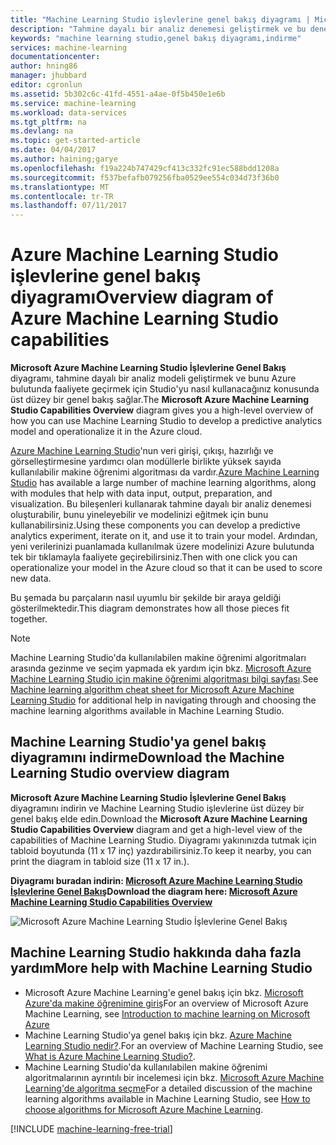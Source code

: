 ```yaml
---
title: "Machine Learning Studio işlevlerine genel bakış diyagramı | Microsoft Belgeleri"
description: "Tahmine dayalı bir analiz denemesi geliştirmek ve bu denemeyi Azure bulutunda faaliyete geçirmek üzere Studio'nun nasıl kullanılacağını gösteren, Azure Machine Learning Studio'nun işlevlerinin yazdırılabilir bir diyagramı."
keywords: "machine learning studio,genel bakış diyagramı,indirme"
services: machine-learning
documentationcenter: 
author: hning86
manager: jhubbard
editor: cgronlun
ms.assetid: 5b302c6c-41fd-4551-a4ae-0f5b450e1e6b
ms.service: machine-learning
ms.workload: data-services
ms.tgt_pltfrm: na
ms.devlang: na
ms.topic: get-started-article
ms.date: 04/04/2017
ms.author: haining;garye
ms.openlocfilehash: f19a224b747429cf413c332fc91ec588bdd1208a
ms.sourcegitcommit: f537befafb079256fba0529ee554c034d73f36b0
ms.translationtype: MT
ms.contentlocale: tr-TR
ms.lasthandoff: 07/11/2017
---
```

# <a name="overview-diagram-of-azure-machine-learning-studio-capabilities"></a><span data-ttu-id="fa79e-104">Azure Machine Learning Studio işlevlerine genel bakış diyagramı</span><span class="sxs-lookup"><span data-stu-id="fa79e-104">Overview diagram of Azure Machine Learning Studio capabilities</span></span>
<span data-ttu-id="fa79e-105">**Microsoft Azure Machine Learning Studio İşlevlerine Genel Bakış** diyagramı, tahmine dayalı bir analiz modeli geliştirmek ve bunu Azure bulutunda faaliyete geçirmek için Studio'yu nasıl kullanacağınız konusunda üst düzey bir genel bakış sağlar.</span><span class="sxs-lookup"><span data-stu-id="fa79e-105">The **Microsoft Azure Machine Learning Studio Capabilities Overview** diagram gives you a high-level overview of how you can use Machine Learning Studio to develop a predictive analytics model and operationalize it in the Azure cloud.</span></span>

<span data-ttu-id="fa79e-106">[Azure Machine Learning Studio](https://studio.azureml.net/)'nun veri girişi, çıkışı, hazırlığı ve görselleştirmesine yardımcı olan modüllerle birlikte yüksek sayıda kullanılabilir makine öğrenimi algoritması da vardır.</span><span class="sxs-lookup"><span data-stu-id="fa79e-106">[Azure Machine Learning Studio](https://studio.azureml.net/) has available a large number of machine learning algorithms, along with modules that help with data input, output, preparation, and visualization.</span></span> <span data-ttu-id="fa79e-107">Bu bileşenleri kullanarak tahmine dayalı bir analiz denemesi oluşturabilir, bunu yineleyebilir ve modelinizi eğitmek için bunu kullanabilirsiniz.</span><span class="sxs-lookup"><span data-stu-id="fa79e-107">Using these components you can develop a predictive analytics experiment, iterate on it, and use it to train your model.</span></span>
<span data-ttu-id="fa79e-108">Ardından, yeni verilerinizi puanlamada kullanılmak üzere modelinizi Azure bulutunda tek bir tıklamayla faaliyete geçirebilirsiniz.</span><span class="sxs-lookup"><span data-stu-id="fa79e-108">Then with one click you can operationalize your model in the Azure cloud so that it can be used to score new data.</span></span>

<span data-ttu-id="fa79e-109">Bu şemada bu parçaların nasıl uyumlu bir şekilde bir araya geldiği gösterilmektedir.</span><span class="sxs-lookup"><span data-stu-id="fa79e-109">This diagram demonstrates how all those pieces fit together.</span></span>

> [!NOTE]
> <span data-ttu-id="fa79e-110">Machine Learning Studio'da kullanılabilen makine öğrenimi algoritmaları arasında gezinme ve seçim yapmada ek yardım için bkz. [Microsoft Azure Machine Learning Studio için makine öğrenimi algoritması bilgi sayfası](machine-learning-algorithm-cheat-sheet.md).</span><span class="sxs-lookup"><span data-stu-id="fa79e-110">See [Machine learning algorithm cheat sheet for Microsoft Azure Machine Learning Studio](machine-learning-algorithm-cheat-sheet.md) for additional help in navigating through and choosing the machine learning algorithms available in Machine Learning Studio.</span></span>
> 
> 

## <a name="download-the-machine-learning-studio-overview-diagram"></a><span data-ttu-id="fa79e-111">Machine Learning Studio'ya genel bakış diyagramını indirme</span><span class="sxs-lookup"><span data-stu-id="fa79e-111">Download the Machine Learning Studio overview diagram</span></span>
<span data-ttu-id="fa79e-112">**Microsoft Azure Machine Learning Studio İşlevlerine Genel Bakış** diyagramını indirin ve Machine Learning Studio işlevlerine üst düzey bir genel bakış elde edin.</span><span class="sxs-lookup"><span data-stu-id="fa79e-112">Download the **Microsoft Azure Machine Learning Studio Capabilities Overview** diagram and get a high-level view of the capabilities of Machine Learning Studio.</span></span> <span data-ttu-id="fa79e-113">Diyagramı yakınınızda tutmak için tabloid boyutunda (11 x 17 inç) yazdırabilirsiniz.</span><span class="sxs-lookup"><span data-stu-id="fa79e-113">To keep it nearby, you can print the diagram in tabloid size (11 x 17 in.).</span></span>

<span data-ttu-id="fa79e-114">**Diyagramı buradan indirin: [Microsoft Azure Machine Learning Studio İşlevlerine Genel Bakış](http://download.microsoft.com/download/C/4/6/C4606116-522F-428A-BE04-B6D3213E9E52/ml_studio_overview_v1.1.pdf)**</span><span class="sxs-lookup"><span data-stu-id="fa79e-114">**Download the diagram here: [Microsoft Azure Machine Learning Studio Capabilities Overview](http://download.microsoft.com/download/C/4/6/C4606116-522F-428A-BE04-B6D3213E9E52/ml_studio_overview_v1.1.pdf)**</span></span>

![Microsoft Azure Machine Learning Studio İşlevlerine Genel Bakış][studio-overview]

[studio-overview]: ./media/machine-learning-studio-overview-diagram/ml_studio_overview_v1.1.png


## <a name="more-help-with-machine-learning-studio"></a><span data-ttu-id="fa79e-116">Machine Learning Studio hakkında daha fazla yardım</span><span class="sxs-lookup"><span data-stu-id="fa79e-116">More help with Machine Learning Studio</span></span>
* <span data-ttu-id="fa79e-117">Microsoft Azure Machine Learning'e genel bakış için bkz. [Microsoft Azure'da makine öğrenimine giriş](machine-learning-what-is-machine-learning.md)</span><span class="sxs-lookup"><span data-stu-id="fa79e-117">For an overview of Microsoft Azure Machine Learning, see [Introduction to machine learning on Microsoft Azure](machine-learning-what-is-machine-learning.md)</span></span>
* <span data-ttu-id="fa79e-118">Machine Learning Studio'ya genel bakış için bkz. [Azure Machine Learning Studio nedir?](machine-learning-what-is-ml-studio.md).</span><span class="sxs-lookup"><span data-stu-id="fa79e-118">For an overview of Machine Learning Studio, see [What is Azure Machine Learning Studio?](machine-learning-what-is-ml-studio.md).</span></span>
* <span data-ttu-id="fa79e-119">Machine Learning Studio'da kullanılabilen makine öğrenimi algoritmalarının ayrıntılı bir incelemesi için bkz. [Microsoft Azure Machine Learning'de algoritma seçme](machine-learning-algorithm-choice.md)</span><span class="sxs-lookup"><span data-stu-id="fa79e-119">For a detailed discussion of the machine learning algorithms available in Machine Learning Studio, see [How to choose algorithms for Microsoft Azure Machine Learning](machine-learning-algorithm-choice.md).</span></span>

[!INCLUDE [machine-learning-free-trial](../../includes/machine-learning-free-trial.md)]


